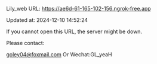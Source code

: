 Lily_web URL: https://ae6d-61-165-102-156.ngrok-free.app

Updated at: 2024-12-10 14:52:24

If you cannot open this URL, the server might be down.

Please contact: 

goley04@foxmail.com Or Wechat:GL_yeaH